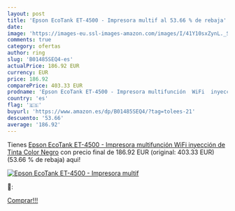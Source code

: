 ```yaml
---
layout: post
title: 'Epson EcoTank ET-4500 - Impresora multif al 53.66 % de rebaja'
date: 
image: 'https://images-eu.ssl-images-amazon.com/images/I/41Y10sxZynL._SL200_.jpg'
comments: true
category: ofertas
author: ring
slug: 'B01485SEQ4-es'
actualPrice: 186.92 EUR
currency: EUR
price: 186.92
comparePrice: 403.33 EUR
prodname: 'Epson EcoTank ET-4500 - Impresora multifunción  WiFi  inyección de Tinta   Color Negro'
country: 'es'
flag: '🇪🇸'
buyurl: 'https://www.amazon.es/dp/B01485SEQ4/?tag=tolees-21'
descuento: '53.66'
average: '186.92'
---
```


Tienes [Epson EcoTank ET-4500 - Impresora multifunción  WiFi  inyección de Tinta   Color Negro](https://www.amazon.es/dp/B01485SEQ4/?tag=tolees-21) con precio final de  186.92 EUR (original: 403.33 EUR) (53.66 %  de rebaja) aqui!

[![Epson EcoTank ET-4500 - Impresora multif](https://images-eu.ssl-images-amazon.com/images/I/41Y10sxZynL._SL200_.jpg)](https://www.amazon.es/dp/B01485SEQ4/?tag=tolees-21)

🔎:


[Comprar!!!](https://www.amazon.es/dp/B01485SEQ4/?tag=tolees-21)
